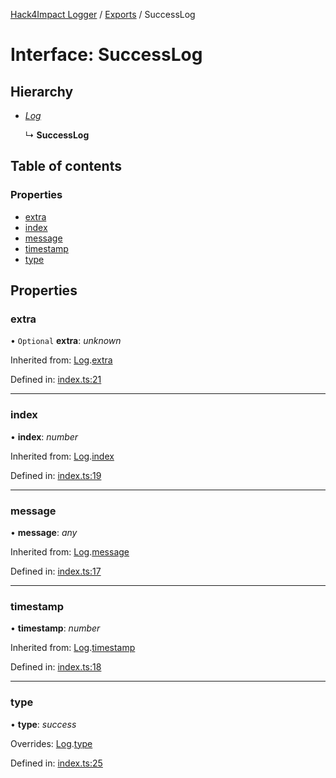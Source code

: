 [Hack4Impact Logger](https://github.com/hack4impact/logger/tree/main/docs/README.md) / [Exports](https://github.com/hack4impact/logger/tree/main/docs/modules.md) / SuccessLog

# Interface: SuccessLog

## Hierarchy

- [_Log_](https://github.com/hack4impact/logger/tree/main/docs/interfaces/log.md)

  ↳ **SuccessLog**

## Table of contents

### Properties

- [extra](https://github.com/hack4impact/logger/tree/main/docs/interfaces/successlog.md#extra)
- [index](https://github.com/hack4impact/logger/tree/main/docs/interfaces/successlog.md#index)
- [message](https://github.com/hack4impact/logger/tree/main/docs/interfaces/successlog.md#message)
- [timestamp](https://github.com/hack4impact/logger/tree/main/docs/interfaces/successlog.md#timestamp)
- [type](https://github.com/hack4impact/logger/tree/main/docs/interfaces/successlog.md#type)

## Properties

### extra

• `Optional` **extra**: _unknown_

Inherited from: [Log](https://github.com/hack4impact/logger/tree/main/docs/interfaces/log.md).[extra](https://github.com/hack4impact/logger/tree/main/docs/interfaces/log.md#extra)

Defined in: [index.ts:21](https://github.com/hack4impact/logger/blob/af6db23/src/index.ts#L21)

---

### index

• **index**: _number_

Inherited from: [Log](https://github.com/hack4impact/logger/tree/main/docs/interfaces/log.md).[index](https://github.com/hack4impact/logger/tree/main/docs/interfaces/log.md#index)

Defined in: [index.ts:19](https://github.com/hack4impact/logger/blob/af6db23/src/index.ts#L19)

---

### message

• **message**: _any_

Inherited from: [Log](https://github.com/hack4impact/logger/tree/main/docs/interfaces/log.md).[message](https://github.com/hack4impact/logger/tree/main/docs/interfaces/log.md#message)

Defined in: [index.ts:17](https://github.com/hack4impact/logger/blob/af6db23/src/index.ts#L17)

---

### timestamp

• **timestamp**: _number_

Inherited from: [Log](https://github.com/hack4impact/logger/tree/main/docs/interfaces/log.md).[timestamp](https://github.com/hack4impact/logger/tree/main/docs/interfaces/log.md#timestamp)

Defined in: [index.ts:18](https://github.com/hack4impact/logger/blob/af6db23/src/index.ts#L18)

---

### type

• **type**: _success_

Overrides: [Log](https://github.com/hack4impact/logger/tree/main/docs/interfaces/log.md).[type](https://github.com/hack4impact/logger/tree/main/docs/interfaces/log.md#type)

Defined in: [index.ts:25](https://github.com/hack4impact/logger/blob/af6db23/src/index.ts#L25)
